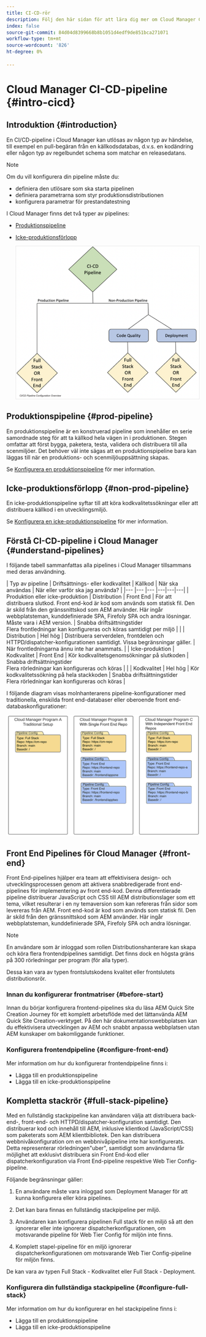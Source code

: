```yaml
---
title: CI-CD-rör
description: Följ den här sidan för att lära dig mer om Cloud Manager CI-CD-förgreningar
index: false
source-git-commit: 84d04d8399668b8b1051d4edf9de851bca271071
workflow-type: tm+mt
source-wordcount: '826'
ht-degree: 0%

---
```



# Cloud Manager CI-CD-pipeline {#intro-cicd}

## Introduktion {#introduction}

En CI/CD-pipeline i Cloud Manager kan utlösas av någon typ av händelse, till exempel en pull-begäran från en källkodsdatabas, d.v.s. en kodändring eller någon typ av regelbundet schema som matchar en releasedatans.

>[!NOTE]
>Om du vill konfigurera din pipeline måste du:
>* definiera den utlösare som ska starta pipelinen
>* definiera parametrarna som styr produktionsdistributionen
>* konfigurera parametrar för prestandatestning


I Cloud Manager finns det två typer av pipelines:

* [Produktionspipeline](#prod-pipeline)
* [Icke-produktionsförlopp](#non-prod-pipeline)

   ![](/help/implementing/cloud-manager/assets/configure-pipeline/ci-cd-config.png)


## Produktionspipeline {#prod-pipeline}

En produktionspipeline är en konstruerad pipeline som innehåller en serie samordnade steg för att ta källkod hela vägen in i produktionen. Stegen omfattar att först bygga, paketera, testa, validera och distribuera till alla scenmiljöer. Det behöver väl inte sägas att en produktionspipeline bara kan läggas till när en produktions- och scenmiljöuppsättning skapas.

Se [Konfigurera en produktionspipeline](/help/implementing/cloud-manager/configuring-pipelines/configuring-production-pipelines.md) för mer information.


## Icke-produktionsförlopp {#non-prod-pipeline}

En icke-produktionspipeline syftar till att köra kodkvalitetssökningar eller att distribuera källkod i en utvecklingsmiljö.

Se [Konfigurera en icke-produktionspipeline](/help/implementing/cloud-manager/configuring-pipelines/configuring-non-production-pipelines.md) för mer information.

## Förstå CI-CD-pipeline i Cloud Manager {#understand-pipelines}

I följande tabell sammanfattas alla pipelines i Cloud Manager tillsammans med deras användning.

| Typ av pipeline | Driftsättnings- eller kodkvalitet | Källkod | När ska användas | När eller varför ska jag använda? |
|--- |--- |--- |---|---|---|
| Produktion eller icke-produktion | Distribution | Front End | För att distribuera slutkod. Front end-kod är kod som används som statisk fil. Den är skild från den gränssnittskod som AEM använder. Här ingår webbplatsteman, kunddefinierade SPA, Firefoly SPA och andra lösningar. Måste vara i AEM version. | Snabba driftsättningstider<br> Flera frontledningar kan konfigureras och köras samtidigt per miljö |
|  | Distribution | Hel hög | Distribuera serverdelen, frontdelen och HTTPD/dispatcher-konfigurationen samtidigt. Vissa begränsningar gäller. | När frontledningarna ännu inte har anammats. |
| Icke-produktion | Kodkvalitet | Front End | Kör kodkvalitetsgenomsökningar på slutkoden | Snabba driftsättningstider<br> Flera rörledningar kan konfigureras och köras |
|  | Kodkvalitet | Hel hög | Kör kodkvalitetssökning på hela stackkoden | Snabba driftsättningstider<br> Flera rörledningar kan konfigureras och köras |

I följande diagram visas molnhanterarens pipeline-konfigurationer med traditionella, enskilda front end-databaser eller oberoende front end-databaskonfigurationer:

![](/help/implementing/cloud-manager/assets/configure-pipeline/pipeline-configurations.png)

## Front End Pipelines för Cloud Manager {#front-end}

Front End-pipelines hjälper era team att effektivisera design- och utvecklingsprocessen genom att aktivera snabbredigerade front end-pipelines för implementering av front end-kod. Denna differentierade pipeline distribuerar JavaScript och CSS till AEM distributionslager som ett tema, vilket resulterar i en ny temaversion som kan refereras från sidor som levereras från AEM. Front end-kod är kod som används som statisk fil. Den är skild från den gränssnittskod som AEM använder. Här ingår webbplatsteman, kunddefinierade SPA, Firefoly SPA och andra lösningar.

>[!NOTE]
>En användare som är inloggad som rollen Distributionshanterare kan skapa och köra flera frontendpipelines samtidigt. Det finns dock en högsta gräns på 300 rörledningar per program (för alla typer).

Dessa kan vara av typen frontslutskodens kvalitet eller frontslutets distributionsrör.

### Innan du konfigurerar frontmatriser {#before-start}

Innan du börjar konfigurera frontend-pipelines ska du läsa AEM Quick Site Creation Journey för ett komplett arbetsflöde med det lättanvända AEM Quick Site Creation-verktyget. På den här dokumentationswebbplatsen kan du effektivisera utvecklingen av AEM och snabbt anpassa webbplatsen utan AEM kunskaper om bakomliggande funktioner.

### Konfigurera frontendpipeline {#configure-front-end}

Mer information om hur du konfigurerar frontendpipeline finns i:

* Lägga till en produktionspipeline
* Lägga till en icke-produktionspipeline

## Kompletta stackrör {#full-stack-pipeline}

Med en fullständig stackpipeline kan användaren välja att distribuera back-end-, front-end- och HTTPD/dispatcher-konfiguration samtidigt.  Den distribuerar kod och innehåll till AEM, inklusive klientkod (JavaScript/CSS) som paketerats som AEM klientbibliotek. Den kan distribuera webbnivåkonfiguration om en webbnivåpipeline inte har konfigurerats. Detta representerar rörledningen&quot;uber&quot;, samtidigt som användarna får möjlighet att exklusivt distribuera sin Front End-kod eller dispatcherkonfiguration via Front End-pipeline respektive Web Tier Config-pipeline.

Följande begränsningar gäller:

1. En användare måste vara inloggad som Deployment Manager för att kunna konfigurera eller köra pipelines.

1. Det kan bara finnas en fullständig stackpipeline per miljö.

1. Användaren kan konfigurera pipelinen Full stack för en miljö så att den ignorerar eller inte ignorerar dispatcherkonfigurationen, om motsvarande pipeline för Web Tier Config för miljön inte finns.

1. Komplett stapel-pipeline för en miljö ignorerar dispatcherkonfigurationen om motsvarande Web Tier Config-pipeline för miljön finns.

De kan vara av typen Full Stack - Kodkvalitet eller Full Stack - Deployment.

### Konfigurera din fullständiga stackpipeline {#configure-full-stack}

Mer information om hur du konfigurerar en hel stackpipeline finns i:

* Lägga till en produktionspipeline
* Lägga till en icke-produktionspipeline